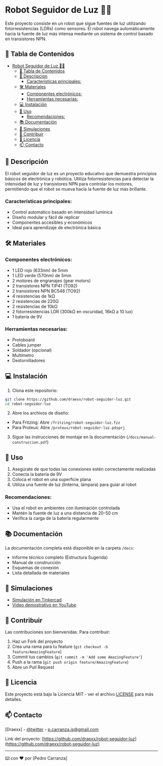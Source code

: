 # Robot Seguidor de Luz 🤖💡

Este proyecto consiste en un robot que sigue fuentes de luz utilizando fotorresistencias (LDRs) como sensores. El robot navega automáticamente hacia la fuente de luz más intensa mediante un sistema de control basado en transistores NPN.

## 📝 Tabla de Contenidos
- [Robot Seguidor de Luz 🤖💡](#robot-seguidor-de-luz-)
  - [📝 Tabla de Contenidos](#-tabla-de-contenidos)
  - [📖 Descripción](#-descripción)
    - [Características principales:](#características-principales)
  - [🛠️ Materiales](#️-materiales)
    - [Componentes electrónicos:](#componentes-electrónicos)
    - [Herramientas necesarias:](#herramientas-necesarias)
  - [💻 Instalación](#-instalación)
  - [🚀 Uso](#-uso)
    - [Recomendaciones:](#recomendaciones)
  - [📚 Documentación](#-documentación)
  - [🔬 Simulaciones](#-simulaciones)
  - [🤝 Contribuir](#-contribuir)
  - [📄 Licencia](#-licencia)
  - [📫 Contacto](#-contacto)

## 📖 Descripción

El robot seguidor de luz es un proyecto educativo que demuestra principios básicos de electrónica y robótica. Utiliza fotorresistencias para detectar la intensidad de luz y transistores NPN para controlar los motores, permitiendo que el robot se mueva hacia la fuente de luz más brillante.

### Características principales:
- Control automático basado en intensidad lumínica
- Diseño modular y fácil de replicar
- Componentes accesibles y económicos
- Ideal para aprendizaje de electrónica básica

## 🛠️ Materiales

### Componentes electrónicos:
- 1 LED rojo (633nm) de 5mm
- 1 LED verde (570nm) de 5mm
- 2 motores de engranajes (gear motors)
- 2 transistores NPN TIP41 (TO92)
- 2 transistores NPN BC548 (TO92)
- 4 resistencias de 1kΩ
- 2 resistencias de 220Ω
- 2 resistencias de 10kΩ
- 2 fotorresistencias LDR (300kΩ en oscuridad, 16kΩ a 10 lux)
- 1 batería de 9V

### Herramientas necesarias:
- Protoboard
- Cables jumper
- Soldador (opcional)
- Multímetro
- Destornilladores

## 💻 Instalación

1. Clona este repositorio:
```bash
git clone https://github.com/draexx/robot-seguidor-luz.git
cd robot-seguidor-luz
```

2. Abre los archivos de diseño:
- Para Fritzing: Abre `/fritzing/robot-seguidor-luz.fzz`
- Para Proteus: Abre `/proteus/robot-seguidor-luz.pdsprj`

3. Sigue las instrucciones de montaje en la documentación (`/docs/manual-construccion.pdf`)

## 🚀 Uso

1. Asegúrate de que todas las conexiones estén correctamente realizadas
2. Conecta la batería de 9V
3. Coloca el robot en una superficie plana
4. Utiliza una fuente de luz (linterna, lámpara) para guiar al robot

### Recomendaciones:
- Usa el robot en ambientes con iluminación controlada
- Mantén la fuente de luz a una distancia de 20-50 cm
- Verifica la carga de la batería regularmente

## 📚 Documentación

La documentación completa está disponible en la carpeta `/docs`:
- Informe técnico completo (Estructura Sugerida)
- Manual de construcción
- Esquemas de conexión
- Lista detallada de materiales

## 🔬 Simulaciones

- [Simulación en Tinkercad](https://www.tinkercad.com/things/dYh0102oI5U-micro-robot-movil-seguir-de-luz)
- [Video demostrativo en YouTube](https://www.youtube.com/watch?v=fTKlbXQNJEY)

## 🤝 Contribuir

Las contribuciones son bienvenidas. Para contribuir:

1. Haz un Fork del proyecto
2. Crea una rama para tu feature (`git checkout -b feature/AmazingFeature`)
3. Commit tus cambios (`git commit -m 'Add some AmazingFeature'`)
4. Push a la rama (`git push origin feature/AmazingFeature`)
5. Abre un Pull Request

## 📄 Licencia

Este proyecto está bajo la Licencia MIT - ver el archivo [LICENSE](LICENSE) para más detalles.

## 📫 Contacto

[Draexx] - [@twitter](https://twitter.com/draexx) - p.carranza.is@gmail.com

Link del proyecto: [https://github.com/draexx/robot-seguidor-luz](https://github.com/draexx/robot-seguidor-luz)

---
⌨️ con ❤️ por [Pedro Carranza]